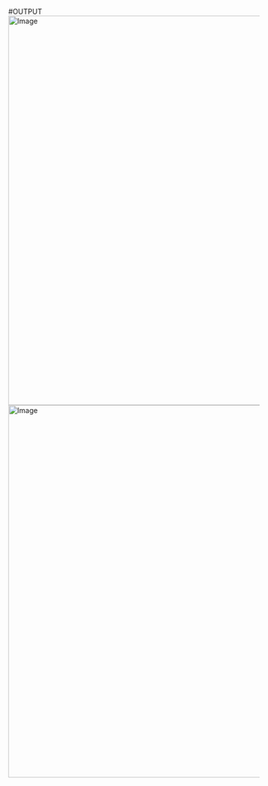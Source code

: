 
#OUTPUT
<img width="1790" height="780" alt="Image" src="https://github.com/user-attachments/assets/4e1aee45-e5d0-41c1-be3f-037ffd9435ad" />
<img width="1476" height="746" alt="Image" src="https://github.com/user-attachments/assets/fa7d447a-2d5a-4c07-ac45-04de27539ebf" />
